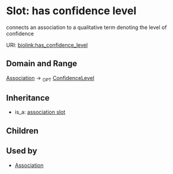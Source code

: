 # Slot: has confidence level


connects an association to a qualitative term denoting the level of confidence

URI: [biolink:has_confidence_level](https://w3id.org/biolink/vocab/has_confidence_level)
## Domain and Range

[Association](Association.md) ->  <sub>OPT</sub> [ConfidenceLevel](ConfidenceLevel.md)
## Inheritance

 *  is_a: [association slot](association_slot.md)
## Children

## Used by

 * [Association](Association.md)
